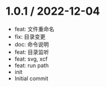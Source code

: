 
1.0.1 / 2022-12-04
==================

* feat: 文件重命名
* fix: 目录变更
* doc: 命令说明
* feat: 目录监听
* feat: svg, xcf
* feat: run path
* init
* Initial commit
